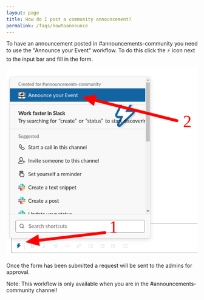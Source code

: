 ```yaml
---
layout: page
title: How do I post a community announcement?
permalink: /faqs/howtoannounce
---
```


To have an announcement posted in #announcements-community you need to use the "Announce your Event" workflow. To do this click the ⚡️ icon next to the input bar and fill in the form.

![Workflow Announcements Community](/images/faq/announcements-community-workflow.png)

Once the form has been submitted a request will be sent to the admins for approval.

Note: This workflow is only available when you are in the #announcements-community channel!

